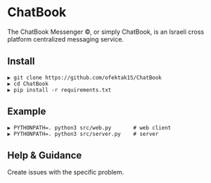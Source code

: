 # ChatBook 

The ChatBook Messenger ©, or simply ChatBook, is an Israeli cross platform centralized messaging service.

## Install

```
▶ git clone https://github.com/ofektak15/ChatBook
▶ cd ChatBook
▶ pip install -r requirements.txt
```

## Example

```
▶ PYTHONPATH=. python3 src/web.py       # web client
▶ PYTHONPATH=. python3 src/server.py    # server
```

## Help & Guidance

Create issues with the specific problem.
